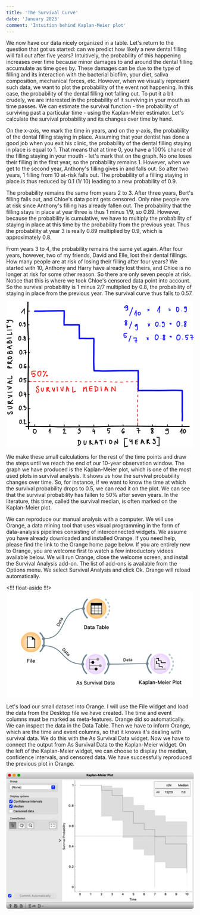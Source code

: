 ```yaml
---
title: 'The Survival Curve'
date: 'January 2023'
comment: 'Intuition behind Kaplan-Meier plot'
---
```


We now have our data nicely organized in a table. Let's return to the question that got us started: can we predict how likely a new dental filling will fall out after five years? Intuitively, the probability of this happening increases over time because minor damages to and around the dental filling accumulate as time goes by. These damages can be due to the type of filling and its interaction with the bacterial biofilm, your diet, saliva composition, mechanical forces, etc. However, when we visually represent such data, we want to plot the probability of the event not happening. In this case, the probability of the dental filling not falling out. To put it a bit crudely, we are interested in the probability of it surviving in your mouth as time passes. We can estimate the survival function - the probability of surviving past a particular time - using the Kaplan-Meier estimator. Let's calculate the survival probability and its changes over time by hand.

On the x-axis, we mark the time in years, and on the y-axis, the probability of the dental filling staying in place. Assuming that your dentist has done a good job when you exit his clinic, the probability of the dental filling staying in place is equal to 1. That means that at time 0, you have a 100% chance of the filling staying in your mouth - let's mark that on the graph. No one loses their filling in the first year, so the probability remains 1. However, when we get to the second year, Anthony's filling gives in and falls out. So after two years, 1 filling from 10 at-risk falls out. The probability of a filling staying in place is thus reduced by 0.1 (1/
10) leading to a new probability of 0.9. 

The probability remains the same from years 2 to 3. After three years, Bert's filling falls out, and Chloe's data point gets censored. Only nine people are at risk since Anthony's filling has already fallen out. The probability that the filling stays in place at year three is thus 1 minus 1/9, so 0.89. However, because the probability is cumulative, we have to multiply the probability of staying in place at this time by the probability from the previous year. Thus the probability at year 3 is really 0.89 multiplied by 0.9, which is approximately 0.8. 

From years 3 to 4, the probability remains the same yet again. After four years, however, two of my friends, David and Elle, lost their dental fillings. How many people are at risk of losing their filling after four years? We started with 10, Anthony and Harry have already lost theirs, and Chloe is no longer at risk for some other reason. So there are only seven people at risk. Notice that this is where we took Chloe's censored data point into account. So the survival probability is 1 minus 2/7 multiplied by 0.8, the probability of staying in place from the previous year. The survival curve thus falls to 0.57.

![](02-KMplot-1.png)

We make these small calculations for the rest of the time points and draw the steps until we reach the end of our 10-year observation window. The graph we have produced is the Kaplan-Meier plot, which is one of the most used plots in survival analysis. It shows us how the survival probability changes over time. So, for instance, if we want to know the time at which the survival probability drops to 0.5, we can read it on the plot. We can see that the survival probability has fallen to 50% after seven years. In the literature, this time, called the survival median, is often marked on the Kaplan-Meier plot. 

We can reproduce our manual analysis with a computer. We will use Orange, a data mining tool that uses visual programming in the form of data-analysis pipelines consisting of interconnected widgets. We assume you have already downloaded and installed Orange. If you need help, please find the link to the Orange home page below. If you are entirely new to Orange, you are welcome first to watch a few introductory videos available below. We will run Orange, close the welcome screen, and install the Survival Analysis add-on. The list of add-ons is available from the Options menu. We select Survival Analysis and click Ok. Orange will reload automatically.

<!!! float-aside !!!>
![](02-workflow.png)

Let's load our small dataset into Orange. I will use the File widget and load the data from the Desktop file we have created. The time and event columns must be marked as meta-features. Orange did so automatically. We can inspect the data in the Data Table. Then we have to inform Orange, which are the time and event columns, so that it knows it's dealing with survival data. We do this with the As Survival Data widget. Now we have to connect the output from As Survival Data to the Kaplan-Meier widget. On the left of the Kaplan-Meier widget, we can choose to display the median, confidence intervals, and censored data. We have successfully reproduced the previous plot in Orange.

![](02-km-plot-orange.png)